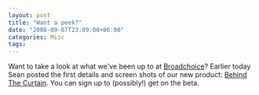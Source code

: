 ```yaml
---
layout: post
title: "Want a peek?"
date: "2008-09-07T23:09:00+06:00"
categories: Misc 
tags: 
---
```


Want to take a look at what we've been up to at <a href="http://www.broadchoice.com">Broadchoice</a>? Earlier today Sean posted the first details and screen shots of our new product: <a href="http://blog.broadchoice.com/index.cfm/2008/9/7/Behind-The-Curtain">Behind The Curtain</a>. You can sign up to (possibly!) get on the beta.
